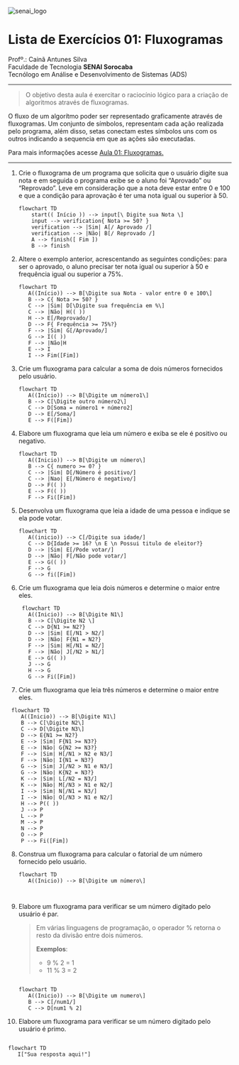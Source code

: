 ![senai_logo](https://transparencia.sp.senai.br/Content/img/logo-senai.png)

# Lista de Exercícios 01: Fluxogramas

Profº.: Cainã Antunes Silva  
Faculdade de Tecnologia **SENAI Sorocaba**  
Tecnólogo em Análise e Desenvolvimento de Sistemas (ADS)
___


> O objetivo desta aula é exercitar o raciocínio lógico para a criação de algoritmos através de fluxogramas.  

O fluxo de um algorítmo poder ser representado graficamente através de fluxogramas. Um conjunto de símbolos, representam cada ação realizada pelo programa, além disso, setas conectam estes símbolos uns com os outros indicando a sequencia em que as ações são executadas.

Para mais informações acesse [Aula 01: Fluxogramas.](https://www.notion.so/cainaantunes/Aula-01-Fluxogramas-188bde521b3b80de90f7dbd9407af71e)

***

1. Crie o fluxograma de um programa que solicita que o usuário digite sua nota e em seguida o programa exibe se o aluno foi “Aprovado” ou “Reprovado”. Leve em consideração que a nota deve estar entre 0 e 100 e que a condição para aprovação é ter uma nota igual ou superior à 50.
   
    ```mermaid
    flowchart TD
        start(( Início )) --> input[\ Digite sua Nota \]
        input --> verification{ Nota >= 50? }
        verification --> |Sim| A[/ Aprovado /]
        verification --> |Não| B[/ Reprovado /]
        A --> finish([ Fim ])
        B --> finish
    ```
   
2. Altere o exemplo anterior, acrescentando as seguintes condições: para ser o aprovado, o aluno precisar ter nota igual ou superior à 50 e frequência igual ou superior a 75%.
   
   ```mermaid
   flowchart TD
      A((Início)) --> B[\Digite sua Nota - valor entre 0 e 100\]
      B --> C{ Nota >= 50? }
      C --> |Sim| D[\Digite sua frequência em %\]
      C --> |Não| H(( ))
      H --> E[/Reprovado/]
      D --> F{ Frequência >= 75%?}
      F --> |Sim| G[/Aprovado/]
      G --> I(( ))
      F --> |Não|H
      E --> I
      I --> Fim([Fim])
   ```
   
3. Crie um fluxograma para calcular a soma de dois números fornecidos pelo usuário.
   
   ```mermaid
   flowchart TD
      A((Início)) --> B[\Digite um número1\]
      B --> C[\Digite outro número2\]
      C --> D[Soma = número1 + número2]
      D --> E[/Soma/]
      E --> F([Fim])

   ```
   
4. Elabore um fluxograma que leia um número e exiba se ele é positivo ou negativo.
   
   ```mermaid
   flowchart TD
      A((Inicio)) --> B[\Digite um número\]
      B --> C{ numero >= 0? }
      C --> |Sim| D[/Número é positivo/]
      C --> |Nao| E[/Número é negativo/]
      D --> F(( ))
      E --> F(( ))
      F --> Fi([Fim])
   ```
   
5. Desenvolva um fluxograma que leia a idade de uma pessoa e indique se ela pode votar.
   
   ```mermaid
   flowchart TD
      A((inicio)) --> C[/Digite sua idade/]
      C --> D{Idade >= 16? \n E \n Possui titulo de eleitor?}
      D --> |Sim| E[/Pode votar/]
      D --> |Não| F[/Não pode votar/]
      E --> G(( ))
      F --> G
      G --> fi([Fim])
   ```
   
6. Crie um fluxograma que leia dois números e determine o maior entre eles.
    
   ```mermaid
    flowchart TD
      A((Inicio)) --> B[\Digite N1\]
      B --> C[\Digite N2 \]
      C --> D{N1 >= N2?}
      D --> |Sim| E[/N1 > N2/]
      D --> |Não| F{N1 = N2?}
      F --> |Sim| H[/N1 = N2/]
      F --> |Não| J[/N2 > N1/]
      E --> G(( ))
      J --> G
      H --> G
      G --> Fi([Fim])
   ```
   
7. Crie um fluxograma que leia três números e determine o maior entre eles.
   
  ```mermaid
   flowchart TD
      A((Inicio)) --> B[\Digite N1\]
      B --> C[\Digite N2\]
      C --> D[\Digite N3\]
      D --> E{N1 >= N2?}
      E --> |Sim| F{N1 >= N3?}
      E --> |Não| G{N2 >= N3?}
      F --> |Sim| H[/N1 > N2 e N3/]
      F --> |Não| I{N1 = N3?}
      G --> |Sim| J[/N2 > N1 e N3/]
      G --> |Não| K{N2 = N3?}
      K --> |Sim| L[/N2 = N3/]
      K --> |Não| M[/N3 > N1 e N2/]
      I --> |Sim| N[/N1 = N3/]
      I --> |Não| O[/N3 > N1 e N2/]
      H --> P(( ))
      J --> P
      L --> P
      M --> P
      N --> P
      O --> P
      P --> Fi([Fim])
   ```
   
8. Construa um fluxograma para calcular o fatorial de um número fornecido pelo usuário.
   
   ```mermaid
   flowchart TD
      A((Inicio)) --> B[\Digite um número\]
   
      
   ```
   
9. Elabore um fluxograma para verificar se um número digitado pelo usuário é par.
   
   > Em várias linguagens de programação, o operador % retorna o resto da divisão entre dois números.    
   > 
   >**Exemplos**:  
   > - 9 % 2 = 1  
   > - 11 % 3 = 2
   
   ```mermaid
   
   flowchart TD
      A((Inicio)) --> B[\Digite um numero\]
      B --> C[/num1/]
      C --> D[num1 % 2]
   ```
   
10. Elabore um fluxograma para verificar se um número digitado pelo usuário é primo.
   
   ```mermaid
   
   flowchart TD
      I["Sua resposta aqui!"]
   ```